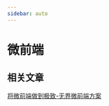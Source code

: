 ```yaml
---
sidebar: auto
---
```


# 微前端

## 相关文章
[将微前端做到极致-无界微前端方案](https://juejin.cn/post/7125646119727529992)
